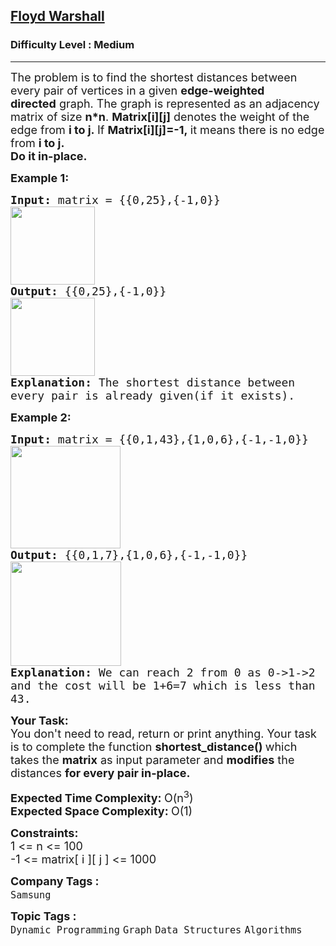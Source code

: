 <h2><a href="https://www.geeksforgeeks.org/problems/implementing-floyd-warshall2042/1?utm_source=geeksforgeeks&utm_medium=article_practice_tab&utm_campaign=article_practice_tab">Floyd Warshall</a></h2><h3>Difficulty Level : Medium</h3><hr><div class="problems_problem_content__Xm_eO"><p><span style="font-size:18px">The problem is to find the shortest distances between every pair of vertices in a given <strong>edge-weighted directed</strong>&nbsp;graph. The graph is represented as an adjacency matrix of size&nbsp;<strong>n*n</strong>. <strong>Matrix[i][j]</strong> denotes&nbsp;the weight of the edge from <strong>i to j.&nbsp;</strong>If&nbsp;<strong>Matrix[i][j]=-1,&nbsp;</strong>it means there is no&nbsp;edge from <strong>i to j.</strong><br>
<strong>Do it in-place.</strong></span></p>

<p><span style="font-size:18px"><strong>Example 1:</strong></span></p>

<pre><span style="font-size:18px"><strong>Input: </strong>matrix = {{0,25},{-1,0}}
<img alt="" src="https://media.geeksforgeeks.org/wp-content/uploads/20221106202714/WhatsAppImage20221106at82359PM.jpeg" style="height:125px; width:135px">
<strong>Output: </strong>{{0,25},{-1,0}}
<img alt="" src="https://media.geeksforgeeks.org/wp-content/uploads/20221106202714/WhatsAppImage20221106at82359PM.jpeg" style="height:125px; width:135px">
<strong>Explanation: </strong>The shortest distance between
every pair is already given(if it exists).</span>
</pre>

<p><span style="font-size:18px"><strong>Example 2:</strong></span></p>

<pre><span style="font-size:18px"><strong>Input: </strong>matrix = {{0,1,43},{1,0,6},{-1,-1,0}}
<img alt="" src="https://media.geeksforgeeks.org/wp-content/uploads/20221106203741/WhatsAppImage20221106at83711PM.jpeg" style="height:164px; width:176px">
<strong>Output: </strong>{{0,1,7},{1,0,6},{-1,-1,0}}
<img alt="" src="https://media.geeksforgeeks.org/wp-content/uploads/20221106204057/WhatsAppImage20221106at84031PM.jpeg" style="height:167px; width:177px">
<strong>Explanation: </strong>We can reach 2 from 0 as 0-&gt;1-&gt;2
and the cost will be 1+6=7 which is less than 
43.</span>
</pre>

<p><span style="font-size:18px"><strong>Your Task:</strong><br>
You don't need to read, return or print anything. Your task is to complete the function&nbsp;<strong>shortest_distance()&nbsp;</strong>which takes the <strong>matrix</strong> as input parameter and <strong>modifies</strong> the distances <strong>for every pair in-place.</strong></span></p>

<p><span style="font-size:18px"><strong>Expected Time Complexity:&nbsp;</strong>O(n<sup>3</sup>)<br>
<strong>Expected Space Complexity:&nbsp;</strong>O(1)</span></p>

<p><span style="font-size:18px"><strong>Constraints:</strong><br>
1 &lt;= n &lt;= 100<br>
-1 &lt;= matrix[ i ][ j ] &lt;= 1000</span></p>
</div><p><span style=font-size:18px><strong>Company Tags : </strong><br><code>Samsung</code>&nbsp;<br><p><span style=font-size:18px><strong>Topic Tags : </strong><br><code>Dynamic Programming</code>&nbsp;<code>Graph</code>&nbsp;<code>Data Structures</code>&nbsp;<code>Algorithms</code>&nbsp;